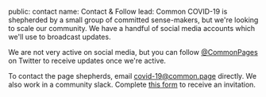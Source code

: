 public: contact
name: Contact & Follow
lead: Common COVID-19 is shepherded by a small group of committed sense-makers, but we're looking to scale our community. We have a handful of social media accounts which we'll use to broadcast updates.

We are not very active on social media, but you can follow [@CommonPages](https://twitter.com/CommonPages) on Twitter to receive updates once we're active.

To contact the page shepherds, email <a href="mailto:covid-19@common.page">covid-19@common.page</a> directly. We also work in a community slack. Complete [this form](https://docs.google.com/forms/d/1KGDbzM2hxOyQzU81kth5n5RiGzxDzlgHTdg2bOY6Azs/edit) to receive an invitation.

